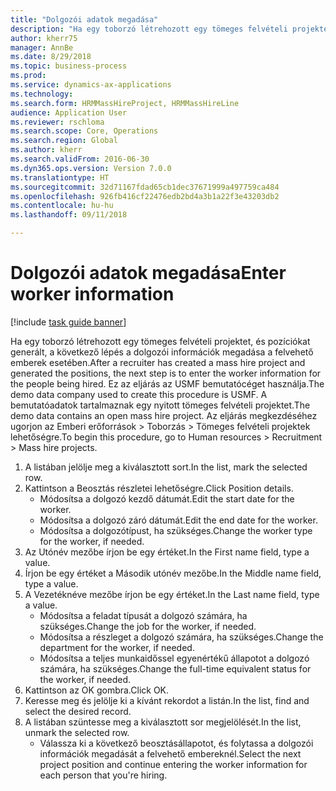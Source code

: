 ```yaml
--- 
title: "Dolgozói adatok megadása"
description: "Ha egy toborzó létrehozott egy tömeges felvételi projektet, és pozíciókat generált, a következő lépés a dolgozói információk megadása a felvehető emberek esetében."
author: kherr75
manager: AnnBe
ms.date: 8/29/2018
ms.topic: business-process
ms.prod: 
ms.service: dynamics-ax-applications
ms.technology: 
ms.search.form: HRMMassHireProject, HRMMassHireLine
audience: Application User
ms.reviewer: rschloma
ms.search.scope: Core, Operations
ms.search.region: Global
ms.author: kherr
ms.search.validFrom: 2016-06-30
ms.dyn365.ops.version: Version 7.0.0
ms.translationtype: HT
ms.sourcegitcommit: 32d71167fdad65cb1dec37671999a497759ca484
ms.openlocfilehash: 926fb416cf22476edb2bd4a3b1a22f3e43203db2
ms.contentlocale: hu-hu
ms.lasthandoff: 09/11/2018

---
```

# <a name="enter-worker-information"></a><span data-ttu-id="fa76f-103">Dolgozói adatok megadása</span><span class="sxs-lookup"><span data-stu-id="fa76f-103">Enter worker information</span></span>

[!include [task guide banner](../../includes/task-guide-banner.md)]

<span data-ttu-id="fa76f-104">Ha egy toborzó létrehozott egy tömeges felvételi projektet, és pozíciókat generált, a következő lépés a dolgozói információk megadása a felvehető emberek esetében.</span><span class="sxs-lookup"><span data-stu-id="fa76f-104">After a recruiter has created a mass hire project and generated the positions, the next step is to enter the worker information for the people being hired.</span></span> <span data-ttu-id="fa76f-105">Ez az eljárás az USMF bemutatócéget használja.</span><span class="sxs-lookup"><span data-stu-id="fa76f-105">The demo data company used to create this procedure is USMF.</span></span> <span data-ttu-id="fa76f-106">A bemutatóadatok tartalmaznak egy nyitott tömeges felvételi projektet.</span><span class="sxs-lookup"><span data-stu-id="fa76f-106">The demo data contains an open mass hire project.</span></span> <span data-ttu-id="fa76f-107">Az eljárás megkezdéséhez ugorjon az Emberi erőforrások > Toborzás > Tömeges felvételi projektek lehetőségre.</span><span class="sxs-lookup"><span data-stu-id="fa76f-107">To begin this procedure, go to Human resources > Recruitment > Mass hire projects.</span></span>

1. <span data-ttu-id="fa76f-108">A listában jelölje meg a kiválasztott sort.</span><span class="sxs-lookup"><span data-stu-id="fa76f-108">In the list, mark the selected row.</span></span>
2. <span data-ttu-id="fa76f-109">Kattintson a Beosztás részletei lehetőségre.</span><span class="sxs-lookup"><span data-stu-id="fa76f-109">Click Position details.</span></span>
    * <span data-ttu-id="fa76f-110">Módosítsa a dolgozó kezdő dátumát.</span><span class="sxs-lookup"><span data-stu-id="fa76f-110">Edit the start date for the worker.</span></span>  
    * <span data-ttu-id="fa76f-111">Módosítsa a dolgozó záró dátumát.</span><span class="sxs-lookup"><span data-stu-id="fa76f-111">Edit the end date for the worker.</span></span>  
    * <span data-ttu-id="fa76f-112">Módosítsa a dolgozótípust, ha szükséges.</span><span class="sxs-lookup"><span data-stu-id="fa76f-112">Change the worker type for the worker, if needed.</span></span>  
3. <span data-ttu-id="fa76f-113">Az Utónév mezőbe írjon be egy értéket.</span><span class="sxs-lookup"><span data-stu-id="fa76f-113">In the First name field, type a value.</span></span>
4. <span data-ttu-id="fa76f-114">Írjon be egy értéket a Második utónév mezőbe.</span><span class="sxs-lookup"><span data-stu-id="fa76f-114">In the Middle name field, type a value.</span></span>
5. <span data-ttu-id="fa76f-115">A Vezetéknéve mezőbe írjon be egy értéket.</span><span class="sxs-lookup"><span data-stu-id="fa76f-115">In the Last name field, type a value.</span></span>
    * <span data-ttu-id="fa76f-116">Módosítsa a feladat típusát a dolgozó számára, ha szükséges.</span><span class="sxs-lookup"><span data-stu-id="fa76f-116">Change the job for the worker, if needed.</span></span>  
    * <span data-ttu-id="fa76f-117">Módosítsa a részleget a dolgozó számára, ha szükséges.</span><span class="sxs-lookup"><span data-stu-id="fa76f-117">Change the department for the worker, if needed.</span></span>  
    * <span data-ttu-id="fa76f-118">Módosítsa a teljes munkaidőssel egyenértékű állapotot a dolgozó számára, ha szükséges.</span><span class="sxs-lookup"><span data-stu-id="fa76f-118">Change the full-time equivalent status for the worker, if needed.</span></span>  
6. <span data-ttu-id="fa76f-119">Kattintson az OK gombra.</span><span class="sxs-lookup"><span data-stu-id="fa76f-119">Click OK.</span></span>
7. <span data-ttu-id="fa76f-120">Keresse meg és jelölje ki a kívánt rekordot a listán.</span><span class="sxs-lookup"><span data-stu-id="fa76f-120">In the list, find and select the desired record.</span></span>
8. <span data-ttu-id="fa76f-121">A listában szüntesse meg a kiválasztott sor megjelölését.</span><span class="sxs-lookup"><span data-stu-id="fa76f-121">In the list, unmark the selected row.</span></span>
    * <span data-ttu-id="fa76f-122">Válassza ki a következő beosztásállapotot, és folytassa a dolgozói információk megadását a felvehető embereknél.</span><span class="sxs-lookup"><span data-stu-id="fa76f-122">Select the next project position and continue entering the worker information for each person that you're hiring.</span></span>  


